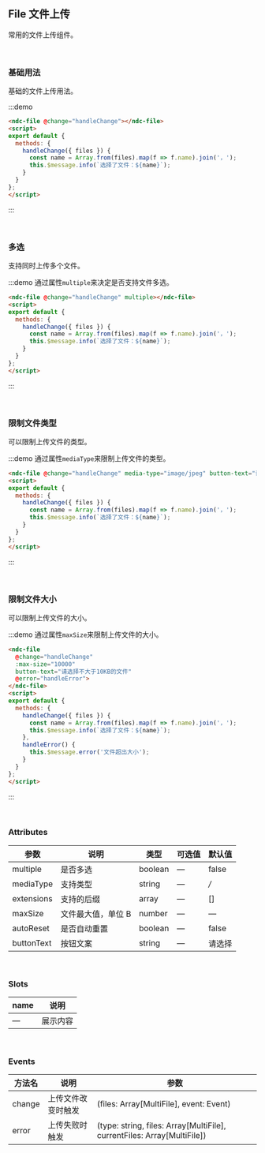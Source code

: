 ## File 文件上传

常用的文件上传组件。

<br />

### 基础用法

基础的文件上传用法。

:::demo
```html
<ndc-file @change="handleChange"></ndc-file>
<script>
export default {
  methods: {
    handleChange({ files }) {
      const name = Array.from(files).map(f => f.name).join('，');
      this.$message.info(`选择了文件：${name}`);
    }
  }
};
</script>
```
:::

<br />

### 多选

支持同时上传多个文件。

:::demo 通过属性`multiple`来决定是否支持文件多选。
```html
<ndc-file @change="handleChange" multiple></ndc-file>
<script>
export default {
  methods: {
    handleChange({ files }) {
      const name = Array.from(files).map(f => f.name).join('，');
      this.$message.info(`选择了文件：${name}`);
    }
  }
};
</script>
```
:::

<br />

### 限制文件类型

可以限制上传文件的类型。

:::demo 通过属性`mediaType`来限制上传文件的类型。
```html
<ndc-file @change="handleChange" media-type="image/jpeg" button-text="请选择图片"></ndc-file>
<script>
export default {
  methods: {
    handleChange({ files }) {
      const name = Array.from(files).map(f => f.name).join('，');
      this.$message.info(`选择了文件：${name}`);
    }
  }
};
</script>
```
:::

<br />

### 限制文件大小

可以限制上传文件的大小。

:::demo 通过属性`maxSize`来限制上传文件的大小。
```html
<ndc-file
  @change="handleChange"
  :max-size="10000"
  button-text="请选择不大于10KB的文件"
  @error="handleError">
</ndc-file>
<script>
export default {
  methods: {
    handleChange({ files }) {
      const name = Array.from(files).map(f => f.name).join('，');
      this.$message.info(`选择了文件：${name}`);
    },
    handleError() {
      this.$message.error('文件超出大小');
    }
  }
};
</script>
```
:::

<br />

### Attributes
| 参数      | 说明    | 类型      | 可选值       | 默认值   |
|---------- |-------- |---------- |-------------  |-------- |
| multiple | 是否多选 | boolean | — | false |
| mediaType | 支持类型 | string | — | */* |
| extensions | 支持的后缀 | array | — | [] |
| maxSize | 文件最大值，单位 B | number | — | — |
| autoReset | 是否自动重置 | boolean | — | false |
| buttonText | 按钮文案 | string | — | 请选择 |

<br />

### Slots
| name    | 说明       |
| -------- | ------------ |
| — | 展示内容 |

<br />

### Events
| 方法名 | 说明 | 参数 |
| ------ | ------- | ------- |
| change | 上传文件改变时触发 | (files: Array[MultiFile], event: Event) |
| error | 上传失败时触发 | (type: string, files: Array[MultiFile], currentFiles: Array[MultiFile]) |
